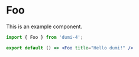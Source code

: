 # Foo

This is an example component.

```jsx
import { Foo } from 'dumi-4';

export default () => <Foo title="Hello dumi!" />
```
